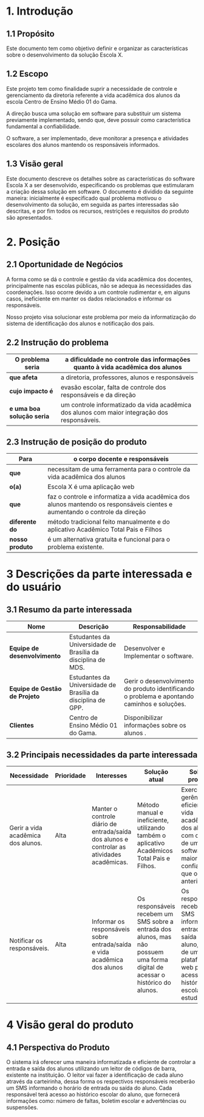 # 1. Introdução

## 1.1 Propósito
Este documento tem como objetivo definir e organizar as características sobre o desenvolvimento da solução Escola X.

## 1.2 Escopo
Este projeto tem como finalidade suprir a necessidade de controle e gerenciamento da diretoria referente a vida acadêmica dos alunos da escola Centro de Ensino Médio 01 do Gama.

A direção busca uma solução em software para substituir um sistema previamente implementado, sendo que, deve possuir como característica fundamental a confiabilidade.

O software, a ser implementado, deve monitorar a presença e atividades escolares dos alunos mantendo os responsáveis informados.

## 1.3 Visão geral
Este documento descreve os detalhes sobre as características do software Escola X a ser desenvolvido, especificando os problemas que estimularam a criação dessa solução em software. O documento é dividido da seguinte maneira: inicialmente é especificado qual problema motivou o desenvolvimento da solução, em seguida as partes interessadas são descritas, e por fim todos os recursos, restrições e requisitos do produto são apresentados.

# 2. Posição
## 2.1 Oportunidade de Negócios
A forma como se dá o controle e gestão da vida acadêmica dos docentes, principalmente nas escolas públicas, não se adequa às necessidades das coordenações. Isso ocorre devido a um controle rudimentar e, em alguns casos, ineficiente em manter os dados relacionados e informar os responsáveis.

Nosso projeto visa solucionar este problema por meio da informatização do sistema de identificação dos alunos e notificação dos pais.

## 2.2 Instrução do problema
| O problema seria | a dificuldade no controle das informações quanto à vida acadêmica dos alunos|
|--|--|
| **que afeta** | a diretoria, professores, alunos e responsáveis |
| **cujo impacto é** | evasão escolar, falta de controle dos responsáveis e da direção |
| **e uma boa solução seria** | um controle informatizado da vida acadêmica dos alunos com maior integração dos responsáveis.|

## 2.3 Instrução de posição do produto
| Para | o corpo docente e responsáveis |
| --- | --- | 
| **que** | necessitam de uma ferramenta para o controle da vida acadêmica dos alunos |
| **o(a)** | Escola X é uma aplicação web |
| **que** | faz o controle e informatiza a vida acadêmica dos alunos mantendo os responsáveis cientes e aumentando o controle da direção |
| **diferente do** | método tradicional feito manualmente e do aplicativo Acadêmico Total Pais e Filhos |
| **nosso produto** | é um alternativa gratuita e funcional para o problema existente. |

# 3 Descrições da parte interessada e do usuário
## 3.1 Resumo da parte interessada
| Nome| Descrição | Responsabilidade |
| --- | --- | --- |
| **Equipe de desenvolvimento** | Estudantes da Universidade de Brasília da disciplina de MDS. | Desenvolver e Implementar o software. |
| **Equipe de Gestão de Projeto** | Estudantes da Universidade de Brasília da disciplina de GPP. | Gerir o desenvolvimento do produto identificando o problema e apontando caminhos e soluções. |
| **Clientes** | Centro de Ensino Médio 01 do Gama. | Disponibilizar informações sobre os alunos .|

## 3.2 Principais necessidades da parte interessada
|Necessidade|Prioridade|Interesses|Solução atual|Solução proposta|
|---|---|---|---|---|
|Gerir a vida acadêmica dos alunos.|Alta|Manter o controle diário de entrada/saída dos alunos e controlar as atividades acadêmicas.|Método manual e ineficiente, utilizando também o aplicativo Acadêmicos Total Pais e Filhos.|Exercer uma gerência mais eficiente da vida acadêmica dos alunos com o auxílio de um software com maior confiabilidade que o sistema anterior.|
|Notificar os responsáveis.|Alta|Informar os responsáveis sobre entrada/saída e vida acadêmica dos alunos|Os responsáveis recebem um SMS sobre a entrada dos alunos, mas não possuem uma forma digital de acessar o histórico do alunos.|Os responsáveis receberão um SMS informando a entrada e saída do aluno, além de uma plataforma web para acessar o histórico escolar do estudante.|

# 4 Visão geral do produto
## 4.1 Perspectiva do Produto
O sistema irá oferecer uma maneira informatizada e eficiente de controlar a entrada e saída dos alunos utilizando um leitor de códigos de barra, existente na instituição. O leitor vai fazer a identificação de cada aluno através da carteirinha, dessa forma os respectivos responsáveis receberão um SMS informando o horário de entrada ou saída do aluno. Cada responsável terá acesso ao histórico escolar do aluno, que fornecerá informações como: número de faltas, boletim escolar e advertências ou suspensões.
